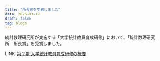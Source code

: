 ```yaml
---
title: "所長賞を受賞しました"
date: 2025-03-17
draft: false
tag: blogs
---
```


統計数理研究所が実施する「大学統計教員育成研修」において、「統計数理研究所　所長賞」を受賞しました。

LINK: [第２期 大学統計教員育成研修の概要](https://stat-expert.ism.ac.jp/training/2nd_training/)
